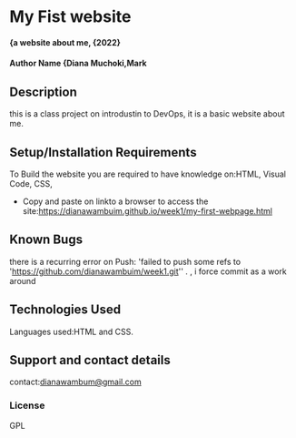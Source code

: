 # My Fist website
#### {a website about me, {2022}
#### Author Name **{Diana Muchoki,Mark**
## Description
this is a class project on introdustin to DevOps, it is a basic website about me. 
## Setup/Installation Requirements
To Build the website you are required to have knowledge on:HTML, Visual Code, CSS,
* Copy and paste on linkto a browser to access the site:https://dianawambuim.github.io/week1/my-first-webpage.html


## Known Bugs
there is a recurring error on Push:  'failed to push some refs to 'https://github.com/dianawambuim/week1.git''
. , i force commit as a work around
## Technologies Used
Languages used:HTML and CSS. 
## Support and contact details
contact:dianawambum@gmail.com
### License
GPL
